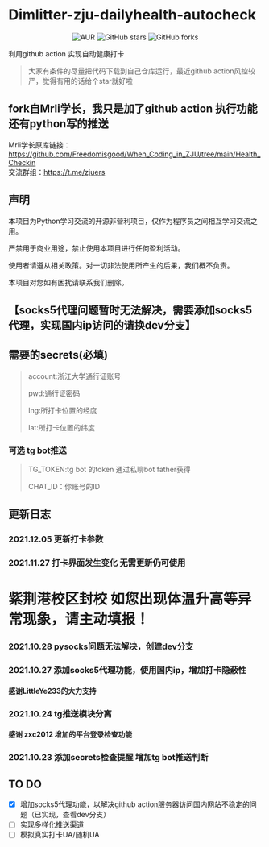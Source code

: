 # Dimlitter-zju-dailyhealth-autocheck
<div style="text-align: center">

 ![AUR](https://img.shields.io/badge/license-MIT%20License%202.0-green.svg)
![GitHub stars](https://img.shields.io/github/stars/Dimlitter/zju-dailyhealth-autocheck.svg?style=social&label=Stars)
![GitHub forks](https://img.shields.io/github/forks/Dimlitter/zju-dailyhealth-autocheck.svg?style=social&label=Fork)

</div>

利用github action 实现自动健康打卡

> 大家有条件的尽量把代码下载到自己仓库运行，最近github action风控较严，觉得有用的话给个star就好啦

## fork自Mrli学长，我只是加了github action 执行功能 还有python写的推送
Mrli学长原库链接：https://github.com/Freedomisgood/When_Coding_in_ZJU/tree/main/Health_Checkin
<br>交流群组：https://t.me/zjuers </br>
## 声明

本项目为Python学习交流的开源非营利项目，仅作为程序员之间相互学习交流之用。

严禁用于商业用途，禁止使用本项目进行任何盈利活动。

使用者请遵从相关政策。对一切非法使用所产生的后果，我们概不负责。

本项目对您如有困扰请联系我们删除。

## 【socks5代理问题暂时无法解决，需要添加socks5代理，实现国内ip访问的请换dev分支】

## 需要的secrets(必填)
 
 > account:浙江大学通行证账号
 > 
 > pwd:通行证密码
 > 
 > lng:所打卡位置的经度
 > 
 > lat:所打卡位置的纬度

### 可选 tg bot推送
 
 >TG_TOKEN:tg bot 的token 通过私聊bot father获得
 >
 >CHAT_ID：你账号的ID

## 更新日志 
### 2021.12.05 更新打卡参数
### 2021.11.27 打卡界面发生变化 无需更新仍可使用
# 紫荆港校区封校 如您出现体温升高等异常现象，请主动填报！
### 2021.10.28 pysocks问题无法解决，创建dev分支
### 2021.10.27 添加socks5代理功能，使用国内ip，增加打卡隐蔽性
#### 感谢LittleYe233的大力支持
### 2021.10.24 tg推送模块分离 
#### 感谢 zxc2012 增加的平台登录检查功能
### 2021.10.23 添加secrets检查提醒 增加tg bot推送判断 

## TO DO
 - [x] 增加socks5代理功能，以解决github action服务器访问国内网站不稳定的问题（已实现，查看dev分支）
 - [ ] 实现多样化推送渠道
 - [ ] 模拟真实打卡UA/随机UA
